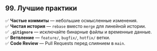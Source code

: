 ## **99. Лучшие практики**  
✅ **Частые коммиты** — небольшие осмысленные изменения.  
✅ **Чистая история** — `rebase` вместо `merge` для линейной истории.  
✅ **`.gitignore`** — исключайте бинарные файлы и временные данные.  
✅ **Ветвление** — `feature/`, `bugfix/`, `hotfix/` ветки.  
✅ **Code Review** — Pull Requests перед слиянием в `main`.  

